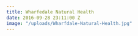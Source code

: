 ```yaml
---
title: Wharfedale Natural Health
date: 2016-09-28 23:11:00 Z
image: "/uploads/Wharfdale-Natural-Health.jpg"
---
```


